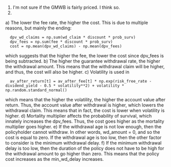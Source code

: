 1. I'm not sure if the GMWB is fairly priced. I think so.
2.
  a) The lower the fee rate, the higher the cost. This is due to multiple reasons, but mainly the ending:

      dpv_wd_claims = np.sum(wd_claim * discount * prob_surv)
      dpv_fees = np.sum(fee * discount * prob_surv)
      cost = np.mean(dpv_wd_claims) - np.mean(dpv_fees)

which suggests that the higher the fee, the lower the cost since dpv_fees is being subtracted.
  b) The higher the guarantee withdrawal rate, the higher the withdrawal amount. This means that the withdrawal claim will be higher, and thus, the cost will also be higher.
  c) Volatility is used in 

      av_after_return[t] = av_after_fee[t] * np.exp(risk_free_rate - dividend_yield - 0.5 * volatility**2) + volatility * np.random.standard_normal()

which means that the higher the volatility, the higher the account value after return. Thus, the account value after withdrawal is higher, which lowers the withdrawal claim. This means that in fact, the cost is lower when volatility is higher.
  d) Mortality multiplier affects the probability of survival, which innately increases the dpv_fees. Thus, the cost goes higher as the mortality multiplier goes higher.
  e) If the withdrawal age is not low enough, then the policyholder cannot withdraw. In other words, wd_amount = 0, and so the cost is equal to zero. If the withdrawal age is too low, then the other factor to consider is the minimum withdrawal delay.
  f) If the minimum withdrawal delay is too low, then the duration of the policy does not have to be high for the withdrawal amount to go higher than zero. This means that the policy cost increases as the min_wd_delay increases.
